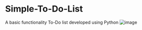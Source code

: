 # Simple-To-Do-List
A basic functionality To-Do list developed using Python
![image](https://github.com/user-attachments/assets/67f3a4f5-3471-475f-ae5d-b0a198da2e18)


